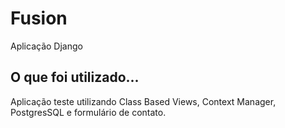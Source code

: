 # Fusion

Aplicação Django

## O que foi utilizado...

Aplicação teste utilizando Class Based Views, Context Manager, PostgresSQL e formulário de contato. 
